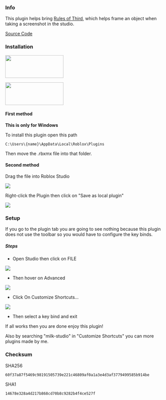### Info

This plugin helps bring [Rules of Third](https://en.wikipedia.org/wiki/Rule_of_thirds), which helps frame an object when taking a screenshot in the studio.

[Source Code](https://github.com/milk-studio/RulesOfThird)

### Installation

<a href="https://create.roblox.com/marketplace/asset/13063254147/Rules-Of-Third"><img src="https://raw.githubusercontent.com/milk-studio/openSourceIcon/master/assets/svg/OnRoblox.svg" width="185" height="72"></a>

<a href="https://milkshakesir.itch.io/rules-of-third"><img src="https://raw.githubusercontent.com/milk-studio/openSourceIcon/master/assets/svg/Onitch.svg" width="185" height="72"></a>

#### First method

**This is only for Windows**

To install this plugin open this path

```
C:\Users\{name}\AppData\Local\Roblox\Plugins
```

Then move the .rbxmx file into that folder.

#### Second method

Drag the file into Roblox Studio

![](https://img.itch.zone/aW1nLzExODIwMTU0LnBuZw==/original/H23VN0.png)

Right-click the Plugin then click on "Save as local plugin"

![](https://img.itch.zone/aW1nLzExODIwMTYxLnBuZw==/original/UgCZaQ.png)

### Setup

If you go to the plugin tab you are going to see nothing because this plugin does not use the toolbar so you would have to configure the key binds.

##### Steps

- Open Studio then click on FILE

![](https://img.itch.zone/aW1nLzExODIwNDE4LnBuZw==/original/ci0WIb.png)

- Then hover on Advanced

![](https://img.itch.zone/aW1nLzExODIwNDI2LnBuZw==/original/L29u6j.png)

- Click On Customize Shortcuts...

![](https://img.itch.zone/aW1nLzExODIwNTQ0LnBuZw==/original/PLO8YV.png)

- Then select a key bind and exit

If all works then you are done enjoy this plugin!

Also by searching "milk-studio" in "Customize Shortcuts" you can more plugins made by me.

### Checksum

SHA256

```
60f37a87f5469c98191505739e221c46809af0a1a3e4d3af3779499585b914be
```

SHA1

```
14678e328a4d217b868cd70b8c9282b4f4ce527f
```

